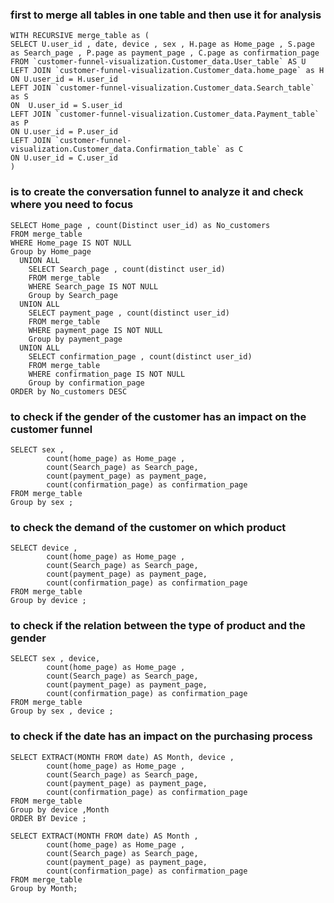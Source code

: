 ### first to merge all tables in one table and then use it for analysis 

```
WITH RECURSIVE merge_table as (
SELECT U.user_id , date, device , sex , H.page as Home_page , S.page as Search_page , P.page as payment_page , C.page as confirmation_page
FROM `customer-funnel-visualization.Customer_data.User_table` AS U
LEFT JOIN `customer-funnel-visualization.Customer_data.home_page` as H
ON U.user_id = H.user_id 
LEFT JOIN `customer-funnel-visualization.Customer_data.Search_table` as S  
ON  U.user_id = S.user_id 
LEFT JOIN `customer-funnel-visualization.Customer_data.Payment_table` as P 
ON U.user_id = P.user_id 
LEFT JOIN `customer-funnel-visualization.Customer_data.Confirmation_table` as C 
ON U.user_id = C.user_id
)
``` 

### is to create the conversation funnel to analyze it and check where you need to focus 

```
SELECT Home_page , count(Distinct user_id) as No_customers
FROM merge_table
WHERE Home_page IS NOT NULL
Group by Home_page 
  UNION ALL 
    SELECT Search_page , count(distinct user_id) 
    FROM merge_table  
    WHERE Search_page IS NOT NULL
    Group by Search_page 
  UNION ALL 
    SELECT payment_page , count(distinct user_id)
    FROM merge_table 
    WHERE payment_page IS NOT NULL
    Group by payment_page
  UNION ALL
    SELECT confirmation_page , count(distinct user_id)
    FROM merge_table   
    WHERE confirmation_page IS NOT NULL
    Group by confirmation_page 
ORDER by No_customers DESC 
``` 
### to check if the gender of the customer has an impact on the customer funnel

```
SELECT sex ,
        count(home_page) as Home_page ,
        count(Search_page) as Search_page,
        count(payment_page) as payment_page,
        count(confirmation_page) as confirmation_page
FROM merge_table
Group by sex ;
```

### to check the demand of the customer on which product 

```
SELECT device ,
        count(home_page) as Home_page ,
        count(Search_page) as Search_page,
        count(payment_page) as payment_page,
        count(confirmation_page) as confirmation_page
FROM merge_table
Group by device ; 
```

### to check if the relation between the type of product and the gender 
```
SELECT sex , device,
        count(home_page) as Home_page ,
        count(Search_page) as Search_page,
        count(payment_page) as payment_page,
        count(confirmation_page) as confirmation_page
FROM merge_table
Group by sex , device ;
```

### to check if the date has an impact on the purchasing process 

```
SELECT EXTRACT(MONTH FROM date) AS Month, device ,
        count(home_page) as Home_page ,
        count(Search_page) as Search_page,
        count(payment_page) as payment_page,
        count(confirmation_page) as confirmation_page
FROM merge_table
Group by device ,Month
ORDER BY Device ;

SELECT EXTRACT(MONTH FROM date) AS Month ,
        count(home_page) as Home_page ,
        count(Search_page) as Search_page,
        count(payment_page) as payment_page,
        count(confirmation_page) as confirmation_page
FROM merge_table
Group by Month;
```

